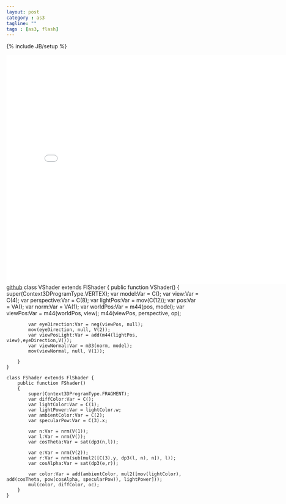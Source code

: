 ```yaml
---
layout: post
category : as3
tagline: ""
tags : [as3, flash]
---
```

{% include JB/setup %}


<div id="altContent" style="width:800px height:1500px">
<iframe src="/assets/native3d/flashshader" width="800" height="600" frameborder="no" border="0" marginwidth="0" marginheight="0" scrolling="no" allowtransparency="yes">
</iframe>
<a href='https://github.com/matrix3d/FlashShader/'>github</a>
    class VShader extends FlShader {
        public function VShader() 
        {
            super(Context3DProgramType.VERTEX);
            var model:Var = C();
            var view:Var = C(4);
            var perspective:Var = C(8);
            var lightPos:Var = mov(C(12));
            var pos:Var = VA();
            var norm:Var = VA(1);
            var worldPos:Var = m44(pos, model);
            var viewPos:Var = m44(worldPos, view);
            m44(viewPos, perspective, op);

            var eyeDirection:Var = neg(viewPos, null);
            mov(eyeDirection, null, V(2));
            var viewPosLight:Var = add(m44(lightPos, view),eyeDirection,V());
            var viewNormal:Var = m33(norm, model);
            mov(viewNormal, null, V(1));

        }
    }

    class FShader extends FlShader {
        public function FShader() 
        {
            super(Context3DProgramType.FRAGMENT);
            var diffColor:Var = C();
            var lightColor:Var = C(1);
            var lightPower:Var = lightColor.w;
            var ambientColor:Var = C(2);
            var specularPow:Var = C(3).x;

            var n:Var = nrm(V(1));
            var l:Var = nrm(V());
            var cosTheta:Var = sat(dp3(n,l));

            var e:Var = nrm(V(2));
            var r:Var = nrm(sub(mul2([C(3).y, dp3(l, n), n]), l));
            var cosAlpha:Var = sat(dp3(e,r));

            var color:Var = add(ambientColor, mul2([mov(lightColor), add(cosTheta, pow(cosAlpha, specularPow)), lightPower]));
            mul(color, diffColor, oc);
        }
    }

</div>